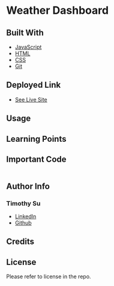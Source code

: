 # Weather Dashboard


## Built With
* [JavaScript](https://developer.mozilla.org/en-US/docs/Web/JavaScript)
* [HTML](https://developer.mozilla.org/en-US/docs/Web/HTML)
* [CSS](https://developer.mozilla.org/en-US/docs/Web/CSS)
* [Git](https://git-scm.com/)
## Deployed Link

* [See Live Site](https://timothysu1.github.io/weather-dashboard/)

## Usage



## Learning Points 


## Important Code

```js

```




## Author Info

### Timothy Su

* [LinkedIn](https://www.linkedin.com/in/timothysu1/)
* [Github](https://github.com/timothysu1)


## Credits


## License

Please refer to license in the repo. 